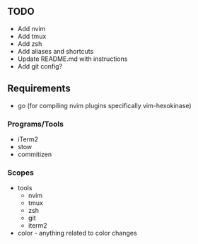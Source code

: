## TODO
- Add nvim
- Add tmux
- Add zsh
- Add aliases and shortcuts
- Update README.md with instructions
- Add git config?

## Requirements
- go (for compiling nvim plugins specifically vim-hexokinase)

### Programs/Tools
- iTerm2
- stow
- commitizen

### Scopes
- tools
  - nvim
  - tmux
  - zsh
  - git
  - iterm2
- color - anything related to color changes
